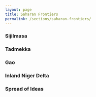 ```yaml
---
layout: page
title: Saharan Frontiers
permalink: /sections/saharan-frontiers/
---
```


### Sijilmasa

### Tadmekka

### Gao

### Inland Niger Delta

### Spread of Ideas
